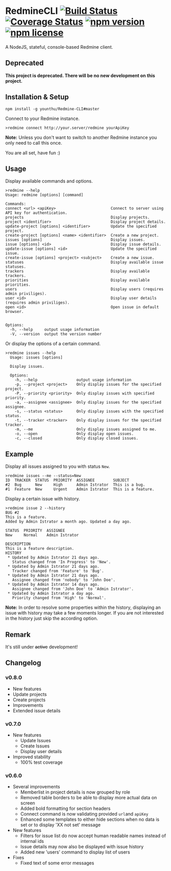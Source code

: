 # RedmineCLI [![Build Status](https://travis-ci.org/a11n/RedmineCLI.svg)](https://travis-ci.org/a11n/RedmineCLI) [![Coverage Status](https://coveralls.io/repos/a11n/RedmineCLI/badge.svg)](https://coveralls.io/r/a11n/RedmineCLI) [![npm version](http://img.shields.io/npm/v/redmine-cli.svg?style=flat)](https://www.npmjs.com/package/redmine-cli) [![npm license](https://img.shields.io/npm/l/redmine-cli.svg)](https://www.npmjs.com/package/redmine-cli)
A NodeJS, stateful, console-based Redmine client.

## Deprecated
**This project is deprecated. There will be no new development on this project.**

## Installation & Setup
```shell
npm install -g younthu/Redmine-CLI#master
```
Connect to your Redmine instance.
```shell
>redmine connect http://your.server/redmine yourApiKey
```
**Note:** Unless you don't want to switch to another Redmine instance you only need to call this once.

You are all set, have fun :)

## Usage
Display available commands and options.
```shell
>redmine --help
Usage: redmine [options] [command]

Commands:
connect <url> <apiKey>                        Connect to server using API key for authentication.
projects                                      Display projects.
project <identifier>                          Display project details.
update-project [options] <identifier>         Update the specified project.
create-project [options] <name> <identifier>  Create a new project.
issues [options]                              Display issues.
issue [options] <id>                          Display issue details.
update-issue [options] <id>                   Update the specified issue.
create-issue [options] <project> <subject>    Create a new issue.
statuses                                      Display available issue statuses.
trackers                                      Display available trackers.
priorities                                    Display available priorities.
users                                         Display users (requires admin priviliges).
user <id>                                     Display user details (requires admin priviliges).
open <id>                                     Open issue in default browser.


Options:
  -h, --help     output usage information
  -V, --version  output the version number
```

Or display the options of a certain command.
```shell
>redmine issues --help
  Usage: issues [options]

  Display issues.

  Options:
    -h, --help                 output usage information
    -p, --project <project>    Only display issues for the specified project.
    -P, --priority <priority>  Only display issues with specified priority.
    -a, --assignee <assignee>  Only display issues for the specified assignee.
    -s, --status <status>      Only display issues with the specified status.
    -t, --tracker <tracker>    Only display issues for the specified tracker.
    -m, --me                   Only display issues assigned to me.
    -o, --open                 Only display open issues.
    -c, --closed               Only display closed issues.
```

## Example
Display all issues assigned to you with status `New`.
```shell
>redmine issues --me --status=New
ID  TRACKER  STATUS  PRIORITY  ASSIGNEE        SUBJECT
#2  Bug      New     High      Admin Istrator  This is a bug.
#1  Feature  New     Urgent    Admin Istrator  This is a feature.
```

Display a certain issue with history.
```shell
>redmine issue 2 --history
BUG #2
This is a feature.
Added by Admin Istrator a month ago. Updated a day ago.

STATUS  PRIORITY  ASSIGNEE
New     Normal    Admin Istrator

DESCRIPTION
This is a feature description.
HISTORY
 * Updated by Admin Istrator 21 days ago.
   Status changed from 'In Progress' to 'New'.
 * Updated by Admin Istrator 21 days ago.
   Tracker changed from 'Feature' to 'Bug'.
 * Updated by Admin Istrator 21 days ago.
   Assignee changed from 'nobody' to 'John Doe'.
 * Updated by Admin Istrator 14 days ago.
   Assignee changed from 'John Doe' to 'Admin Istrator'.
 * Updated by Admin Istrator a day ago.
   Priority changed from 'High' to 'Normal'.
```
**Note:** In order to resolve some properties within the history, displaying an issue with history may take a few moments longer. If you are not interested in the history just skip the according option.

## Remark
It's still under ~~active~~ development!

## Changelog
### v0.8.0
* New features
 * Update projects
 * Create projects
* Improvements
 * Extended issue details

### v0.7.0
* New features
  * Update Issues
  * Create Issues
  * Display user details
* Improved stability
  * 100% test coverage

### v0.6.0
* Several improvements
  * Memberlist in project details is now grouped by role
  * Removed table borders to be able to display more actual data on screen
  * Added bold formatting for section headers
  * Connect command is now validating provided `url`and `apiKey`
  * Enhanced some templates to either hide sections when no data is set or to display 'XX not set' message
* New features
  * Filters for issue list do now accept human readable names instead of internal ids
  * Issue details may now also be displayed with issue history
  * Added new 'users' command to display list of users
* Fixes
  * Fixed text of some error messages
